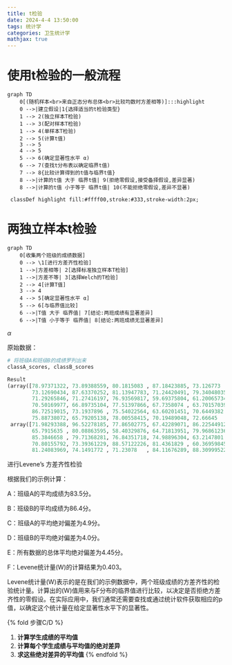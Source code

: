 ```yaml
---
title: t检验
date: 2024-4-4 13:50:00
tags: 统计学
categories: 卫生统计学
mathjax: true
---
```


# 使用t检验的一般流程

```mermaid
graph TD
    0[(随机样本<br>来自正态分布总体<br>比较均数时方差相等)]:::highlight
    0 -->|建立假设|1{选择适当的t检验类型}
    1 --> 2(独立样本T检验)
    1 --> 3(配对样本T检验)
    1 --> 4(单样本T检验)
    2 --> 5(计算t值)
    3 --> 5
    4 --> 5
    5 --> 6(确定显著性水平 α)
    6 --> 7(查找t分布表以确定临界t值)
    7 --> 8{比较计算得到的t值与临界t值}
    8 -->|计算的t值 大于 临界t值| 9(拒绝零假设,接受备择假设,差异显著)
    8 -->|计算的t值 小于等于 临界t值| 10(不能拒绝零假设,差异不显著)
    
 classDef highlight fill:#ffff00,stroke:#333,stroke-width:2px;

```

# 两独立样本t检验

```mermaid
graph TD
    0[收集两个班级的成绩数据]
    0 --> \1[进行方差齐性检验]
    1 -->|方差相等| 2[选择标准独立样本T检验]
    1 -->|方差不等| 3[选择Welch的T检验]
    2 --> 4[计算T值]
    3 --> 4
    4 --> 5[确定显著性水平 α]
    5 --> 6[与临界值比较]
    6 -->|T值 大于 临界值| 7[结论:两班成绩有显著差异]
    6 -->|T值 小于等于 临界值| 8[结论:两班成绩无显著差异]

```

$\alpha$

原始数据：

```py
# 将班级A和班级B的成绩罗列出来
classA_scores, classB_scores

Result
(array([78.97371322, 73.89388559, 80.1815083 , 87.18423885, 73.126773  ,
        73.12690434, 87.63370252, 81.13947783, 71.24420491, 79.34048035,
        71.29265846, 71.27416197, 76.93569817, 59.69375804, 61.20065734,
        70.50169977, 66.89735104, 77.51397866, 67.7358074 , 63.70157039,
        86.72519015, 73.1937896 , 75.54022564, 63.60201451, 70.6449382 ,
        75.88738072, 65.79205138, 78.00558415, 70.19489048, 72.66645   ]),
 array([71.98293388, 96.52278185, 77.86502775, 67.42289071, 86.22544912,
        65.7915635 , 80.08863595, 58.40329876, 64.71813951, 79.96861236,
        85.3846658 , 79.71368281, 76.84351718, 74.98896304, 63.2147801 ,
        70.80155792, 73.39361229, 88.57122226, 81.4361829 , 60.36959845,
        81.24083969, 74.1491772 , 71.23078   , 84.11676289, 88.30999522]))
```

进行Levene’s 方差齐性检验

根据我们的示例计算：

A：班级A的平均成绩为83.5分。

B：班级B的平均成绩为86.4分。

C：班级A的平均绝对偏差为4.9分。

D：班级B的平均绝对偏差为4.0分。

E：所有数据的总体平均绝对偏差为4.45分。

F：Levene统计量\(W\)的计算结果为0.403。

Levene统计量\(W\)表示的是在我们的示例数据中，两个班级成绩的方差齐性的检验统计量。计算出的\(W\)值用来与F分布的临界值进行比较，以决定是否拒绝方差齐性的零假设。在实际应用中，我们通常还需要查找或通过统计软件获取相应的p值，以确定这个统计量在给定显著性水平下的显著性。

{% fold 步骤C/D %}
1. **计算学生成绩的平均值** 
2. **计算每个学生成绩与平均值的绝对差异**
3. **求这些绝对差异的平均值**
 {% endfold %}
